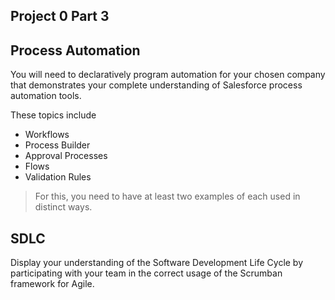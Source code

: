 ## Project 0 Part 3

## Process Automation 

You will need to declaratively program automation for your chosen company that 
demonstrates your complete understanding of Salesforce process automation tools. 

These topics include 
* Workflows
* Process Builder
* Approval Processes
* Flows
* Validation Rules

> For this, you need to have at least two examples of each used in distinct ways. 

## SDLC 

Display your understanding of the Software Development Life Cycle by participating with your team in the correct usage of the Scrumban framework for Agile. 
